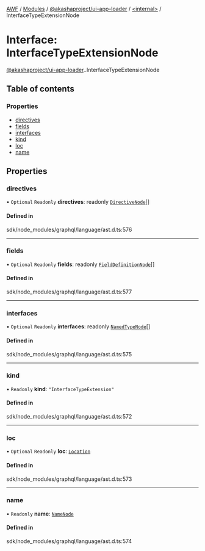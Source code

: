 [AWF](../README.md) / [Modules](../modules.md) / [@akashaproject/ui-app-loader](../modules/akashaproject_ui_app_loader.md) / [<internal\>](../modules/akashaproject_ui_app_loader._internal_.md) / InterfaceTypeExtensionNode

# Interface: InterfaceTypeExtensionNode

[@akashaproject/ui-app-loader](../modules/akashaproject_ui_app_loader.md).[<internal>](../modules/akashaproject_ui_app_loader._internal_.md).InterfaceTypeExtensionNode

## Table of contents

### Properties

- [directives](akashaproject_ui_app_loader._internal_.InterfaceTypeExtensionNode.md#directives)
- [fields](akashaproject_ui_app_loader._internal_.InterfaceTypeExtensionNode.md#fields)
- [interfaces](akashaproject_ui_app_loader._internal_.InterfaceTypeExtensionNode.md#interfaces)
- [kind](akashaproject_ui_app_loader._internal_.InterfaceTypeExtensionNode.md#kind)
- [loc](akashaproject_ui_app_loader._internal_.InterfaceTypeExtensionNode.md#loc)
- [name](akashaproject_ui_app_loader._internal_.InterfaceTypeExtensionNode.md#name)

## Properties

### directives

• `Optional` `Readonly` **directives**: readonly [`DirectiveNode`](akashaproject_ui_app_loader._internal_.DirectiveNode.md)[]

#### Defined in

sdk/node_modules/graphql/language/ast.d.ts:576

___

### fields

• `Optional` `Readonly` **fields**: readonly [`FieldDefinitionNode`](akashaproject_ui_app_loader._internal_.FieldDefinitionNode.md)[]

#### Defined in

sdk/node_modules/graphql/language/ast.d.ts:577

___

### interfaces

• `Optional` `Readonly` **interfaces**: readonly [`NamedTypeNode`](akashaproject_ui_app_loader._internal_.NamedTypeNode.md)[]

#### Defined in

sdk/node_modules/graphql/language/ast.d.ts:575

___

### kind

• `Readonly` **kind**: ``"InterfaceTypeExtension"``

#### Defined in

sdk/node_modules/graphql/language/ast.d.ts:572

___

### loc

• `Optional` `Readonly` **loc**: [`Location`](../classes/akashaproject_ui_app_loader._internal_.Location.md)

#### Defined in

sdk/node_modules/graphql/language/ast.d.ts:573

___

### name

• `Readonly` **name**: [`NameNode`](akashaproject_ui_app_loader._internal_.NameNode.md)

#### Defined in

sdk/node_modules/graphql/language/ast.d.ts:574
